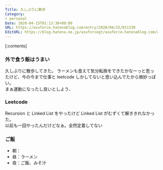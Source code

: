 ```yaml
---
Title: 久しぶりに散歩
Category:
- personal
Date: 2020-04-15T01:13:30+09:00
URL: https://asuforce.hatenablog.com/entry/2020/04/15/011330
EditURL: https://blog.hatena.ne.jp/asuforcegt/asuforce.hatenablog.com/atom/entry/26006613550121413
---
```


[:contents]

###  外で食う飯はうまい

久しぶりに散歩してきた。
ラーメンも食えて気分転換をできたかなーっと思ったけど、今の今まで仕事と leetcode しかしてないと思い込んでたから微妙っぽい。  
まぁ運動になったし良いとしよう、

### Leetcode

Recursion と Linked List をやったけど Linked List がむずくて解ききれなかった。  
以前も一回やったんだけどなぁ。全然定着してない

### ご飯

- 朝：
- 昼：ラーメン
- 夜：ご飯、みそ汁
